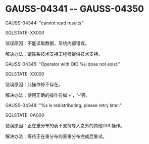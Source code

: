 # GAUSS-04341 -- GAUSS-04350<a name="ZH-CN_TOPIC_0302072903"></a>

GAUSS-04344: "cannot read results"

SQLSTATE: XX000

错误原因：不能读取数据，系统内部错误。

解决办法：请联系技术支持工程师提供技术支持。

GAUSS-04345: "Operator with OID %u dose not exist."

SQLSTATE: XX000

错误原因：此操作符不存在。

解决办法：使用正确的操作符如‘+’，‘-’等。

GAUSS-04348: "%s is redistributing, please retry later."

SQLSTATE: 0A000

错误原因：正在重分布的表不支持导入之外的其他DDL操作。

解决办法：等待正在重分布的表重分布完成后重试。

